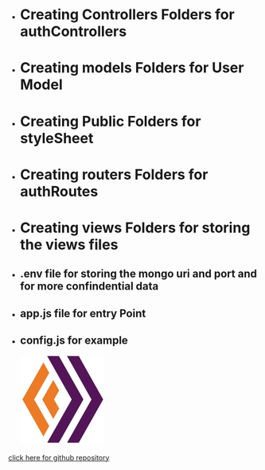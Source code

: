 - # Creating Controllers Folders for authControllers

- # Creating models Folders for User Model

- # Creating Public Folders for styleSheet

- # Creating routers Folders for authRoutes

- # Creating views Folders for storing the views files

- ## .env file for storing the mongo uri and port and for more confindential data

- ## app.js file for entry Point

- ## config.js for example

     ![favicon img](/public/favicon.png)


[click here for github repository](https://github.com/codewithabdur/CN-Skill-Test3-Backend)